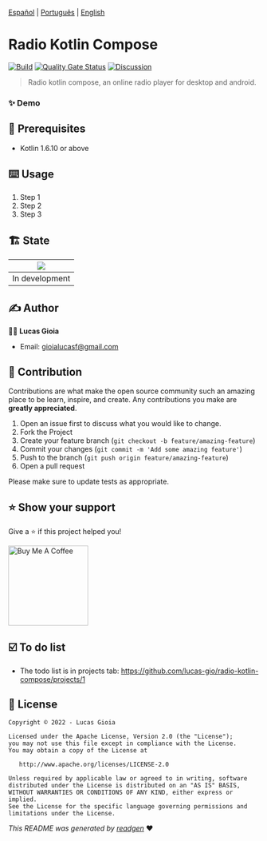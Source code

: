 <!-- ![](cover.jpeg) -->
<p>
  <a href="">Español</a> |
  <a href="">Português</a> |
  <a href="#">English</a> 
</p>
 
# Radio Kotlin Compose

[![Build](https://github.com/lucas-gio/radio-kotlin-compose/actions/workflows/build.yml/badge.svg)](https://github.com/lucas-gio/radio-kotlin-compose/actions/workflows/build.yml)
[![Quality Gate Status](https://sonarcloud.io/api/project_badges/measure?project=lucas-gio_radio-kotlin-compose&metric=alert_status)](https://sonarcloud.io/summary/new_code?id=lucas-gio_radio-kotlin-compose)
[![Discussion](https://img.shields.io/badge/chat-Discussion-blueviolet)](https://github.com/lucas-gio/radio-kotlin-compose/discussions)

> Radio kotlin compose, an online radio player for desktop and android.

### ✨ Demo

## 🦿 Prerequisites

- Kotlin 1.6.10 or above

## ⌨️ Usage

1. Step 1
1. Step 2
1. Step 3

## 🏗 State

|![](https://media.giphy.com/media/jkSvCVEXWlOla/giphy.gif) |
|:--:|
| In development |

## ✍️ Author

🧑🏻 **Lucas Gioia**

* Email: gioialucasf@gmail.com

## 🤝 Contribution

Contributions are what make the open source community such an amazing place to be learn, inspire, and create. Any
contributions you make are **greatly appreciated**.

1. Open an issue first to discuss what you would like to change.
1. Fork the Project
1. Create your feature branch (`git checkout -b feature/amazing-feature`)
1. Commit your changes (`git commit -m 'Add some amazing feature'`)
1. Push to the branch (`git push origin feature/amazing-feature`)
1. Open a pull request

Please make sure to update tests as appropriate.

## ⭐ Show your support

Give a ⭐️ if this project helped you!

<a href="https://www.buymeacoffee.com/lucasgioia" target="_blank">
    <img src="https://cdn.buymeacoffee.com/buttons/v2/default-yellow.png" alt="Buy Me A Coffee" width="160">
</a>

## ☑️ To do list

- The todo list is in projects tab: https://github.com/lucas-gio/radio-kotlin-compose/projects/1

## 📝 License

```
Copyright © 2022 - Lucas Gioia

Licensed under the Apache License, Version 2.0 (the "License");
you may not use this file except in compliance with the License.
You may obtain a copy of the License at

   http://www.apache.org/licenses/LICENSE-2.0

Unless required by applicable law or agreed to in writing, software
distributed under the License is distributed on an "AS IS" BASIS,
WITHOUT WARRANTIES OR CONDITIONS OF ANY KIND, either express or implied.
See the License for the specific language governing permissions and
limitations under the License.
```

_This README was generated by [readgen](https://github.com/theapache64/readgen)_ ❤
